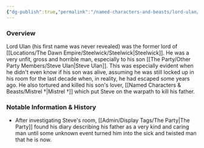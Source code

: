 ```yaml
---
{"dg-publish":true,"permalink":"/named-characters-and-beasts/lord-ulan/","tags":["NPC"],"noteIcon":"","created":"2024-04-04T16:09:36.069+01:00","updated":"2024-12-18T14:24:52.014+00:00"}
---
```



### Overview
Lord Ulan (his first name was never revealed) was the former lord of [[Locations/The Dawn Empire/Steelwick/Steelwick\|Steelwick]]. He was a very unfit, gross and horrible man, especially to his son [[The Party/Other Party Members/Steve Ulan\|Steve Ulan]]. This was especially evident when he didn't even know if his son was alive, assuming he was still locked up in his room for the last decade when, in reality, he had escaped some years ago. He also tortured and killed his son's lover, [[Named Characters & Beasts/Mistrel †\|Mistrel †]] which put Steve on the warpath to kill his father. 

### Notable Information & History  
- After investigating Steve's room, [[Admin/Display Tags/The Party\|The Party]] found his diary describing his father as a very kind and caring man until some unknown event turned him into the sick and twisted man that he is now. 
